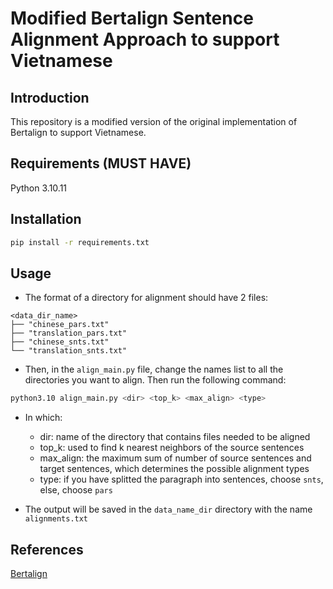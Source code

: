 # Modified Bertalign Sentence Alignment Approach to support Vietnamese

## Introduction

This repository is a modified version of the original implementation of Bertalign to support Vietnamese.

## Requirements (MUST HAVE)

Python 3.10.11

## Installation

```bash
pip install -r requirements.txt
```

## Usage

- The format of a directory for alignment should have 2 files:

```
<data_dir_name>
├── "chinese_pars.txt"
├── "translation_pars.txt"
├── "chinese_snts.txt"
└── "translation_snts.txt"
```

- Then, in the `align_main.py` file, change the names list to all the directories you want to align. Then run the following command:

```bash
python3.10 align_main.py <dir> <top_k> <max_align> <type>
```

- In which:
    - dir: name of the directory that contains files needed to be aligned
    - top_k: used to find k nearest neighbors of the source sentences
    - max_align: the maximum sum of number of source sentences and target sentences, which determines the possible alignment types
    - type: if you have splitted the paragraph into sentences, choose `snts`, else, choose `pars`

- The output will be saved in the `data_name_dir` directory with the name `alignments.txt`

## References

[Bertalign](https://github.com/bfsujason/bertalign)

